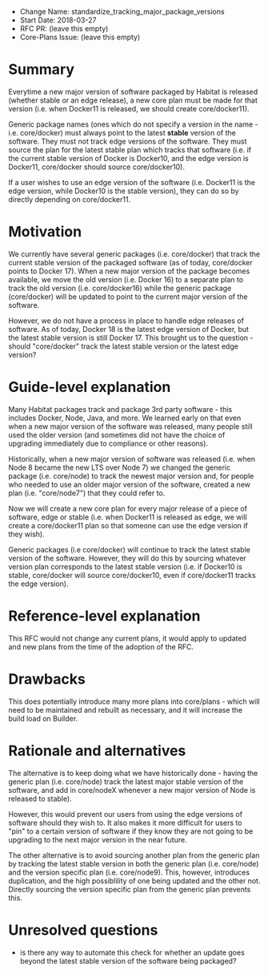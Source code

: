 - Change Name: standardize_tracking_major_package_versions
- Start Date: 2018-03-27
- RFC PR: (leave this empty)
- Core-Plans Issue: (leave this empty)

# Summary
[summary]: #summary

Everytime a new major version of software packaged by Habitat is released (whether stable or an edge release), a new core plan must be made for that version (i.e. when Docker11 is released, we should create core/docker11).

Generic package names (ones which do not specify a version in the name - i.e. core/docker) must always point to the latest **stable** version of the software.  They must not track edge versions of the software.  They must source the plan for the latest stable plan which tracks that software (i.e. if the current stable version of Docker is Docker10, and the edge version is Docker11, core/docker should source core/docker10).

If a user wishes to use an edge version of the software (i.e. Docker11 is the edge version, while Docker10 is the stable version), they can do so by directly depending on core/docker11.

# Motivation
[motivation]: #motivation

We currently have several generic packages (i.e. core/docker) that track the current stable version of the packaged software (as of today, core/docker points to Docker 17). When a new major version of the package becomes available, we move the old version (i.e. Docker 16) to a separate plan to track the old version (i.e. core/docker16) while the generic package (core/docker) will be updated to point to the current major version of the software.

However, we do not have a process in place to handle edge releases of software. As of today, Docker 18 is the latest edge version of Docker, but the latest stable version is still Docker 17. This brought us to the question - should "core/docker" track the latest stable version or the latest edge version?

# Guide-level explanation
[guide-level-explanation]: #guide-level-explanation

Many Habitat packages track and package 3rd party software - this includes Docker, Node, Java, and more. We learned early on that even when a new major version of the software was released, many people still used the older version (and sometimes did not have the choice of upgrading immediately due to compliance or other reasons).

Historically, when a new major version of software was released (i.e. when Node 8 became the new LTS over Node 7) we changed the generic package (i.e. core/node) to track the newest major version and, for people who needed to use an older major version of the software, created a new plan (i.e. "core/node7") that they could refer to.

Now we will create a new core plan for every major release of a piece of software, edge or stable (i.e. when Docker11 is released as edge, we will create a core/docker11 plan so that someone can use the edge version if they wish).

Generic packages (i.e core/docker) will continue to track the latest stable version of the software. However, they will do this by sourcing whatever version plan corresponds to the latest stable version (i.e. if Docker10 is stable, core/docker will source core/docker10, even if core/docker11 tracks the edge version).

# Reference-level explanation
[reference-level-explanation]: #reference-level-explanation

This RFC would not change any current plans, it would apply to updated and new plans from the time of the adoption of the RFC.

# Drawbacks
[drawbacks]: #drawbacks

This does potentially introduce many more plans into core/plans - which will need to be maintained and rebuilt as necessary, and it will increase the build load on Builder.

# Rationale and alternatives
[alternatives]: #alternatives

The alternative is to keep doing what we have historically done - having the generic plan (i.e. core/node) track the latest major stable version of the software, and add in core/nodeX whenever a new major version of Node is released to stable).

However, this would prevent our users from using the edge versions of software should they wish to.  It also makes it more difficult for users to "pin" to a certain version of software if they know they are not going to be upgrading to the next major version in the near future.

The other alternative is to avoid sourcing another plan from the generic plan by tracking the latest stable version in both the generic plan (i.e. core/node) and the version specific plan (i.e. core/node9). This, however, introduces duplication, and the high possiblility of one being updated and the other not. Directly sourcing the version specific plan from the generic plan prevents this.


# Unresolved questions
[unresolved]: #unresolved-questions

- is there any way to automate this check for whether an update goes beyond the latest stable version of the software being packaged?